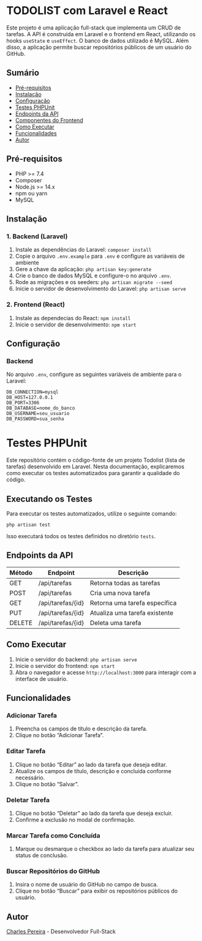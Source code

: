 # TODOLIST com Laravel e React

Este projeto é uma aplicação full-stack que implementa um CRUD de tarefas. A API é construída em Laravel e o frontend em React, utilizando os hooks `useState` e `useEffect`. O banco de dados utilizado é MySQL.
Além disso, a aplicação permite buscar repositórios públicos de um usuário do GitHub.

## Sumário

* [Pré-requisitos](#pr%C3%A9-requisitos)
* [Instalação](#instala%C3%A7%C3%A3o)
* [Configuração](#Configura%C3%A7%C3%A3o)
* [Testes PHPUnit](#Testes-PHPUnit)
* [Endpoints da API](#endpoints-da-api)
* [Componentes do Frontend](#componentes-do-frontend)
* [Como Executar](#como-executar)
* [Funcionalidades](#funcionalidades)
* [Autor](#autor)

## Pré-requisitos

* PHP >= 7.4
* Composer
* Node.js >= 14.x
* npm ou yarn
* MySQL

## Instalação

### 1. Backend (Laravel)

1. Instale as dependências do Laravel:
   `composer install`
2. Copie o arquivo `.env.example` para `.env` e configure as variáveis de ambiente
3. Gere a chave da aplicação:
   `php artisan key:generate `
4. Crie o banco de dados MySQL e configure-o no arquivo `.env`.
5. Rode as migrações e os seeders:
   `php artisan migrate --seed`
6. Inicie o servidor de desenvolvimento do Laravel:
   `php artisan serve`

### 2. Frontend (React)

1. Instale as dependecias do React:
   `npm install`
2. Inicie o servidor de desenvolvimento:
   `npm start`

## Configuração

### Backend

No arquivo `.env`, configure as seguintes variáveis de ambiente para o Laravel:

```
DB_CONNECTION=mysql
DB_HOST=127.0.0.1
DB_PORT=3306
DB_DATABASE=nome_do_banco
DB_USERNAME=seu_usuario
DB_PASSWORD=sua_senha

```

# Testes PHPUnit

Este repositório contém o código-fonte de um projeto Todolist (lista de tarefas) desenvolvido em Laravel. Nesta documentação, explicaremos como executar os testes automatizados para garantir a qualidade do código.

## Executando os Testes

Para executar os testes automatizados, utilize o seguinte comando:

`php artisan test`

Isso executará todos os testes definidos no diretório `tests`.

## Endpoints da API

| Método | Endpoint          | Descrição                    |
| ------- | ----------------- | ------------------------------ |
| GET     | /api/tarefas      | Retorna todas as tarefas       |
| POST    | /api/tarefas      | Cria uma nova tarefa           |
| GET     | /api/tarefas/{id} | Retorna uma tarefa específica |
| PUT     | /api/tarefas/{id} | Atualiza uma tarefa existente  |
| DELETE  | /api/tarefas/{id} | Deleta uma tarefa              |

## Como Executar

1. Inicie o servidor do backend:
   `php artisan serve `
2. Inicie o servidor do frontend:
   `npm start`
3. Abra o navegador e acesse `http://localhost:3000` para interagir com a interface de usuário.

## Funcionalidades

### Adicionar Tarefa

1. Preencha os campos de título e descrição da tarefa.
2. Clique no botão “Adicionar Tarefa”.

### Editar Tarefa

1. Clique no botão “Editar” ao lado da tarefa que deseja editar.
2. Atualize os campos de título, descrição e concluida conforme necessário.
3. Clique no botão “Salvar”.

### Deletar Tarefa

1. Clique no botão “Deletar” ao lado da tarefa que deseja excluir.
2. Confirme a exclusão no modal de confirmação.

### Marcar Tarefa como Concluída

1. Marque ou desmarque o checkbox ao lado da tarefa para atualizar seu status de conclusão.

### Buscar Repositórios do GitHub

1. Insira o nome de usuário do GitHub no campo de busca.
2. Clique no botão “Buscar” para exibir os repositórios públicos do usuário.

## Autor

[Charles Pereira](https://linktr.ee/charlescleyton) - Desenvolvedor Full-Stack
